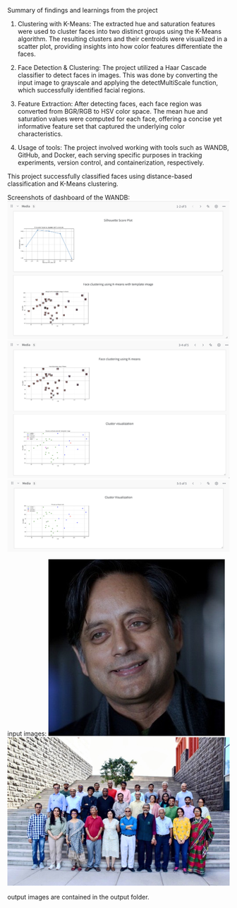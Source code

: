 Summary of findings and learnings from the project  

1. Clustering with K-Means: The extracted hue and saturation features were used to cluster faces into two distinct groups using the K-Means algorithm. The resulting clusters and their centroids were visualized in a scatter plot, providing insights into how color features differentiate the faces.  

2. Face Detection & Clustering: The project utilized a Haar Cascade classifier to detect faces in images. This was done by converting the input image to grayscale and applying the detectMultiScale function, which successfully identified facial regions.  

3. Feature Extraction: After detecting faces, each face region was converted from BGR/RGB to HSV color space. The mean hue and saturation values were computed for each face, offering a concise yet informative feature set that captured the underlying color characteristics.  

4. Usage of tools: The project involved working with tools such as WANDB, GitHub, and Docker, each serving specific purposes in tracking experiments, version control, and containerization, respectively.  

This project successfully classified faces using distance-based classification and K-Means clustering.

Screenshots of dashboard of the WANDB:
![dashboard screeshot 1](1.jpg)
![dashboard screenshot 2](2.jpg)
![dashboard screenshot 3](3.jpg)


input images:
![input image 1](Dr_Shashi_Tharoor.jpg)
![input image 2](Plaksha_Faculty.jpg)

output images are contained in the output folder.
